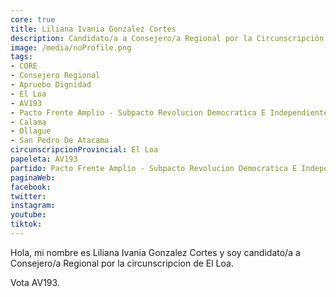 ```yaml
---
core: true
title: Liliana Ivania Gonzalez Cortes
description: Candidato/a a Consejero/a Regional por la Circunscripción de El Loa
image: /media/noProfile.png
tags:
- CORE
- Consejero Regional
- Apruebo Dignidad
- El Loa
- AV193
- Pacto Frente Amplio - Subpacto Revolucion Democratica E Independientes - Independientes
- Calama
- Ollague
- San Pedro De Atacama
circunscripcionProvincial: El Loa
papeleta: AV193
partido: Pacto Frente Amplio - Subpacto Revolucion Democratica E Independientes - Independientes
paginaWeb:
facebook:
twitter:
instagram:
youtube:
tiktok:
---
```

Hola, mi nombre es Liliana Ivania Gonzalez Cortes y soy candidato/a a Consejero/a Regional por la circunscripcion de El Loa.

Vota AV193.